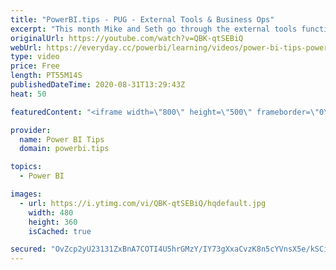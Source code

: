 ```yaml
---
title: "PowerBI.tips - PUG - External Tools & Business Ops"
excerpt: "This month Mike and Seth go through the external tools functionality of Power BI desktop.  Additionally, we are introduced to the Amazing Business Ops tool which helps users add External tools into Power BI desktop.   Download Business Ops: https://powerbi.tips/product/business-ops-beta/"
originalUrl: https://youtube.com/watch?v=QBK-qtSEBiQ
webUrl: https://everyday.cc/powerbi/learning/videos/power-bi-tips-powerbitips-pug-external-tools-business-ops/
type: video
price: Free
length: PT55M14S
publishedDateTime: 2020-08-31T13:29:43Z
heat: 50

featuredContent: "<iframe width=\"800\" height=\"500\" frameborder=\"0\" src=\"https://www.youtube.com/embed/QBK-qtSEBiQ\" allow=\"accelerometer; autoplay; encrypted-media; gyroscope; picture-in-picture\" allowfullscreen></iframe>"

provider:
  name: Power BI Tips
  domain: powerbi.tips

topics:
  - Power BI

images:
  - url: https://i.ytimg.com/vi/QBK-qtSEBiQ/hqdefault.jpg
    width: 480
    height: 360
    isCached: true

secured: "OvZcp2yU23131ZxBnA7COTI4U5hrGMzY/IY73gXxaCvzK8n5cYVnsX5e/kSCiu0IIRuZoZ0+uCClsbKEFgfdSi3GeA5BQzh8XuwewpioVExryTdjwZag+gj7E+HPthLf9jM/oTstIOQTeHTswdd+Mt2WnBSln4gAF+OLQ+007YTo5Ivp5VlW0CyqfJVQ680uPeu2ZRq02Zsw5w9E2MLvGjdqyxUP8TQIILjGXPuESVCpQZpi9RHj+Hu1GJU6847QQw64vQUFPYK/cSRS4jX+nMcFnUCULH1RSYRUg1i79n5NpA99szR06rlgZFCX+ng7MXjxtFJQhfCi/vPr5KB8BeQcS81SVYvhrwbuuNfDFpVn2pucRXnYPPytky+gT6ud233B+uHS3LlHkbDoOQyj6h9duAMf71AYut4u075FUz4=;8zwvb8qQlmXJyggl+Z97PQ=="
---
```



